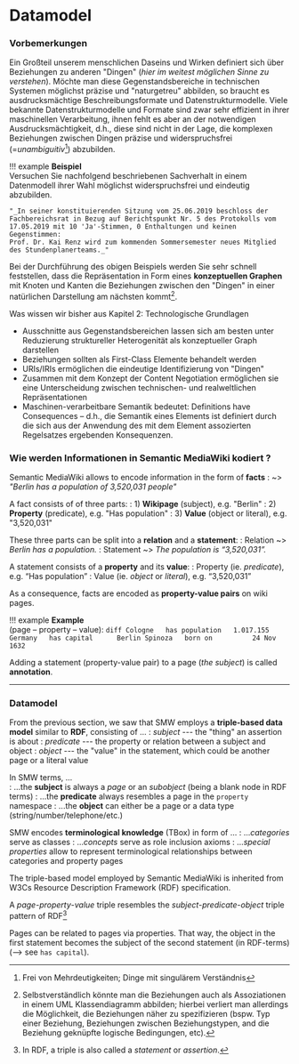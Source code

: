 # Datamodel


### Vorbemerkungen

Ein Großteil unserem menschlichen Daseins und Wirken definiert sich über Beziehungen zu anderen "Dingen" (_hier im weitest möglichen Sinne zu verstehen_). 
Möchte man diese Gegenstandsbereiche in technischen Systemen möglichst präzise und "naturgetreu" abbilden, so braucht es ausdrucksmächtige Beschreibungsformate und Datenstrukturmodelle.
Viele bekannte Datenstrukturmodelle und Formate sind zwar sehr effizient in ihrer maschinellen Verarbeitung, ihnen fehlt es aber an der notwendigen Ausdrucksmächtigkeit, d.h., diese sind nicht in der Lage, die komplexen Beziehungen zwischen Dingen präzise und widerspruchsfrei (=*unambiguitiv*[^1]) abzubilden.

[^1]: Frei von Mehrdeutigkeiten; Dinge mit singulärem Verständnis

!!! example
    **Beispiel**  
    Versuchen Sie nachfolgend beschriebenen Sachverhalt in einem Datenmodell ihrer Wahl möglichst widerspruchsfrei und eindeutig abzubilden.
    
    "_In seiner konstituierenden Sitzung vom 25.06.2019 beschloss der Fachbereichsrat in Bezug auf Berichtspunkt Nr. 5 des Protokolls vom 17.05.2019 mit 10 'Ja'-Stimmen, 0 Enthaltungen und keinen Gegenstimmen:  
    Prof. Dr. Kai Renz wird zum kommenden Sommersemester neues Mitglied des Stundenplanerteams._"

Bei der Durchführung des obigen Beispiels werden Sie sehr schnell feststellen, dass die Repräsentation in Form eines **konzeptuellen Graphen** mit Knoten und Kanten die Beziehungen zwischen den "Dingen" in einer natürlichen Darstellung am nächsten kommt[^2].

[^2]: Selbstverständlich könnte man die Beziehungen auch als Assoziationen in einem UML Klassendiagramm abbilden; hierbei verliert man allerdings die Möglichkeit, die Beziehungen näher zu spezifizieren (bspw. Typ einer Beziehung, Beziehungen zwischen Beziehungstypen, and die Beziehung geknüpfte logische Bedingungen, etc).

Was wissen wir bisher aus Kapitel 2: Technologische Grundlagen

* Ausschnitte aus Gegenstandsbereichen lassen sich am besten unter Reduzierung struktureller Heterogenität als konzeptueller Graph darstellen
* Beziehungen sollten als First-Class Elemente behandelt werden
* URIs/IRIs ermöglichen die eindeutige Identifizierung von "Dingen"
* Zusammen mit dem Konzept der Content Negotiation ermöglichen sie eine Unterscheidung zwischen technischen- und realweltlichen Repräsentationen
* Maschinen-verarbeitbare Semantik bedeutet: Definitions have Consequences  – d.h., die Semantik eines Elements ist definiert durch die sich aus der Anwendung des mit dem Element assozierten Regelsatzes ergebenden Konsequenzen.

  
### Wie werden Informationen in Semantic MediaWiki kodiert ?

<!-- Informationen in SWM is encoded in form of **property-value pairs** on pages. -->

<!-- TODO: Data in SMW is always encoded as property-value pairs on pages (Categories / Subobjects / concepts / results of #ask queries can also be "data"...) -->

Semantic MediaWiki allows to encode information in the form of **facts**
: ~> _"Berlin has a population of 3,520,031 people"_

A fact consists of of three parts:
: 1) **Wikipage** (subject), e.g. "Berlin"
: 2) **Property** (predicate), e.g. "Has population"
: 3) **Value** (object or literal), e.g. "3,520,031"

These three parts can be split into a **relation** and a **statement**:
: Relation ~> _Berlin has a population._
: Statement ~> _The population is “3,520,031”._

A statement consists of a **property** and its **value**:
: Property (ie. _predicate_), e.g. “Has population” 
: Value (ie. _object_ or _literal_), e.g. “3,520,031”

As a consequence, facts are encoded as **property-value pairs** on wiki pages.

!!! example
    **Example**  
    (page – property – value):
    ``` diff
    Cologne   has population   1.017.155
    Germany   has capital      Berlin
    Spinoza   born on          24 Nov 1632
    ```

<!-- Such property-value pairs are called **facts**. -->

Adding a statement (property-value pair) to a page (_the subject_) is called **annotation**.

---

### Datamodel 

From the previous section, we saw that SMW employs a **triple-based data model** similar to **RDF**, consisting of ...
: *subject* --- the "thing" an assertion is about
: *predicate* --- the property or relation between a subject and object
: *object* --- the "value" in the statement, which could be another page or a literal value

In SMW terms, ...  
: ...the **subject** is always a _page_ or an _subobject_ (being a blank node in RDF terms)
: ...the **predicate** always resembles a page in the `property` namespace
: ...the **object** can either be a page or a data type (string/number/telephone/etc.)

SMW encodes **terminological knowledge** (TBox) in form of ...
: ..._categories_ serve as classes
: ...*concepts* serve as role inclusion axioms
: ...*special properties* allow to represent terminological relationships between categories and property pages



The triple-based model employed by Semantic MediaWiki is inherited from W3Cs Resource Description Framework (RDF) specification.

A *page*-*property*-*value* triple resembles the *subject*-*predicate*-*object* triple pattern of RDF[^3]
[^3]: In RDF, a triple is also called a *statement* or *assertion*.


Pages can be related to pages via properties. 
That way, the object in the first statement becomes the subject of the second statement (in RDF-terms) (--> see `has capital`).


